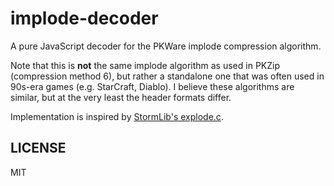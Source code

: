 # implode-decoder
A pure JavaScript decoder for the PKWare implode compression algorithm.

Note that this is **not** the same implode algorithm as used in PKZip (compression method 6), but
rather a standalone one that was often used in 90s-era games (e.g. StarCraft, Diablo). I believe
these algorithms are similar, but at the very least the header formats differ.

Implementation is inspired by [StormLib's explode.c](https://github.com/ladislav-zezula/StormLib/blob/master/src%2Fpklib%2Fexplode.c).

## LICENSE
MIT
